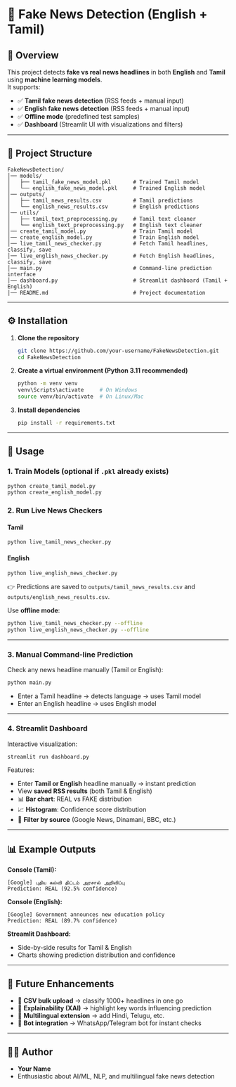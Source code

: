 # 📰 Fake News Detection (English + Tamil)

## 📌 Overview
This project detects **fake vs real news headlines** in both **English** and **Tamil** using **machine learning models**.  
It supports:  
- ✅ **Tamil fake news detection** (RSS feeds + manual input)  
- ✅ **English fake news detection** (RSS feeds + manual input)  
- ✅ **Offline mode** (predefined test samples)  
- ✅ **Dashboard** (Streamlit UI with visualizations and filters)  

---

## 📂 Project Structure

```
FakeNewsDetection/
│── models/
│   ├── tamil_fake_news_model.pkl       # Trained Tamil model
│   └── english_fake_news_model.pkl     # Trained English model
│── outputs/
│   ├── tamil_news_results.csv          # Tamil predictions
│   └── english_news_results.csv        # English predictions
│── utils/
│   ├── tamil_text_preprocessing.py     # Tamil text cleaner
│   └── english_text_preprocessing.py   # English text cleaner
│── create_tamil_model.py               # Train Tamil model
│── create_english_model.py             # Train English model
│── live_tamil_news_checker.py          # Fetch Tamil headlines, classify, save
│── live_english_news_checker.py        # Fetch English headlines, classify, save
│── main.py                             # Command-line prediction interface
│── dashboard.py                        # Streamlit dashboard (Tamil + English)
│── README.md                           # Project documentation
```

---

## ⚙️ Installation

1. **Clone the repository**
   ```bash
   git clone https://github.com/your-username/FakeNewsDetection.git
   cd FakeNewsDetection
   ```

2. **Create a virtual environment (Python 3.11 recommended)**
   ```bash
   python -m venv venv
   venv\Scripts\activate     # On Windows
   source venv/bin/activate  # On Linux/Mac
   ```

3. **Install dependencies**
   ```bash
   pip install -r requirements.txt
   ```

---

## 🚀 Usage

### 1. Train Models (optional if `.pkl` already exists)
```bash
python create_tamil_model.py
python create_english_model.py
```

### 2. Run Live News Checkers

#### Tamil
```bash
python live_tamil_news_checker.py
```

#### English
```bash
python live_english_news_checker.py
```

👉 Predictions are saved to `outputs/tamil_news_results.csv` and `outputs/english_news_results.csv`.

Use **offline mode**:
```bash
python live_tamil_news_checker.py --offline
python live_english_news_checker.py --offline
```

---

### 3. Manual Command-line Prediction
Check any news headline manually (Tamil or English):
```bash
python main.py
```
- Enter a Tamil headline → detects language → uses Tamil model  
- Enter an English headline → uses English model  

---

### 4. Streamlit Dashboard
Interactive visualization:
```bash
streamlit run dashboard.py
```

Features:
- Enter **Tamil or English** headline manually → instant prediction  
- View **saved RSS results** (both Tamil & English)  
- 📊 **Bar chart**: REAL vs FAKE distribution  
- 📈 **Histogram**: Confidence score distribution  
- 🔎 **Filter by source** (Google News, Dinamani, BBC, etc.)  

---

## 📊 Example Outputs

**Console (Tamil):**
```
[Google] புதிய கல்வி திட்டம் அரசால் அறிவிப்பு
Prediction: REAL (92.5% confidence)
```

**Console (English):**
```
[Google] Government announces new education policy
Prediction: REAL (89.7% confidence)
```

**Streamlit Dashboard:**  
- Side-by-side results for Tamil & English  
- Charts showing prediction distribution and confidence  

---

## 🔮 Future Enhancements
- 📌 **CSV bulk upload** → classify 1000+ headlines in one go  
- 📌 **Explainability (XAI)** → highlight key words influencing prediction  
- 📌 **Multilingual extension** → add Hindi, Telugu, etc.  
- 📌 **Bot integration** → WhatsApp/Telegram bot for instant checks  

---

## 👨‍💻 Author
- **Your Name**  
- Enthusiastic about AI/ML, NLP, and multilingual fake news detection  
